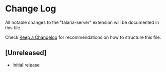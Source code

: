 # Change Log

All notable changes to the "talaria-server" extension will be documented in this file.

Check [Keep a Changelog](http://keepachangelog.com/) for recommendations on how to structure this file.

## [Unreleased]

- Initial release